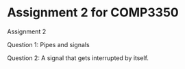 # Assignment 2 for COMP3350
Assignment 2

Question 1: Pipes and signals

Question 2: A signal that gets interrupted by itself.
